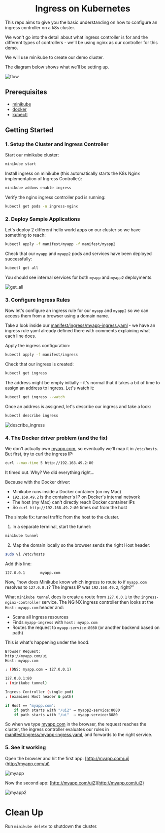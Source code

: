 <h1 align="center">
    Ingress on Kubernetes
</h1>

This repo aims to give you the basic understanding on how to configure an ingress controller on a k8s cluster.

We won't go into the detail about what ingress controller is for and the different types of controllers - we'll be using nginx as our controller for this demo.

We will use minikube to create our demo cluster.

The diagram below shows what we’ll be setting up.

![flow](imgs/flow.png)

## Prerequisites
- [minikube](https://minikube.sigs.k8s.io/docs/start/?arch=%2Fmacos%2Farm64%2Fstable%2Fbinary+download)
- [docker](https://www.docker.com/)
- [kubectl](https://kubernetes.io/docs/reference/kubectl/)

## Getting Started 

### 1. Setup the Cluster and Ingress Controller

Start our minikube cluster:
```bash
minikube start
```

Install ingress on minikube (this automatically starts the K8s Nginx implementation of Ingress Controller):
```bash
minikube addons enable ingress
```

Verify the nginx ingress controller pod is running:
```bash
kubectl get pods -n ingress-nginx
```

### 2. Deploy Sample Applications

Let's deploy 2 different hello world apps on our cluster so we have something to reach:
```bash
kubectl apply -f manifest/myapp -f manifest/myapp2
```

Check that our `myapp` and `myapp2` pods and services have been deployed successfully:
```bash
kubectl get all
```

You should see internal services for both `myapp` and `myapp2` deployments.

![get_all](imgs/get_all.png)

### 3. Configure Ingress Rules

Now let's configure an ingress rule for our `myapp` and `myapp2` so we can access them from a browser using a domain name.

Take a look inside our [manifest/ingress/myapp-ingress.yaml](manifest/ingress/myapp-ingress.yaml) - we have an ingress rule yaml already defined there with comments explaining what each line does.

Apply the ingress configuration:
```bash
kubectl apply -f manifest/ingress
```

Check that our ingress is created:
```bash
kubectl get ingress
```

The address might be empty initially - it's normal that it takes a bit of time to assign an address to ingress. Let's watch it:
```bash
kubectl get ingress --watch
```

Once an address is assigned, let's describe our ingress and take a look:
```bash
kubectl describe ingress
```

![describe_ingress](imgs/describe_ingress.png)

### 4. The Docker driver problem (and the fix)

We don't actually own [myapp.com](myapp.com), so eventually we'll map it in `/etc/hosts`. But first, try to curl the ingress IP:

```bash
curl --max-time 5 http://192.168.49.2:80
```

It timed out. Why? We did everything right…

Because with the Docker driver:
- Minikube runs inside a Docker container (on my Mac)
- `192.168.49.2` is the container's IP on Docker's internal network
- The host (my Mac) can't directly reach Docker container IPs
- So `curl http://192.168.49.2:80` times out from the host

The simple fix: tunnel traffic from the host to the cluster.

1) In a separate terminal, start the tunnel:
```bash
minikube tunnel
```

2) Map the domain locally so the browser sends the right Host header:
```bash
sudo vi /etc/hosts
```
Add this line:
```
127.0.0.1       myapp.com
```

Now, “how does Minikube know which ingress to route to if `myapp.com` resolves to `127.0.0.1`? The ingress IP was `192.168.49.2`, right?”

What `minikube tunnel` does is create a route from `127.0.0.1` to the `ingress-nginx-controller` service. The NGINX ingress controller then looks at the `Host: myapp.com` header and:
- Scans all Ingress resources
- Finds `myapp-ingress` with `host: myapp.com`
- Routes the request to `myapp-service:8080` (or another backend based on path)

This is what's happening under the hood:

```bash
Browser Request:
http://myapp.com/ui
Host: myapp.com

↓ (DNS: myapp.com → 127.0.0.1)

127.0.0.1:80 
↓ (minikube tunnel)

Ingress Controller (single pod)
↓ (examines Host header & path)

if Host == "myapp.com":
    if path starts with "/ui2" → myapp2-service:8080
    if path starts with "/ui"  → myapp-service:8080
```

So when we type [myapp.com](myapp.com) in the browser, the request reaches the cluster, the ingress controller evaluates our rules in [manifest/ingress/myapp-ingress.yaml](manifest/ingress/myapp-ingress.yaml), and forwards to the right service.

### 5. See it working

Open the browser and hit the first app: [http://myapp.com/ui](http://myapp.com/ui)

![myapp](imgs/myapp.png)

Now the second app: [http://myapp.com/ui2](http://myapp.com/ui2)

![myapp2](imgs/myapp2.png)

# Clean Up

Run `minikube delete` to shutdown the cluster.
